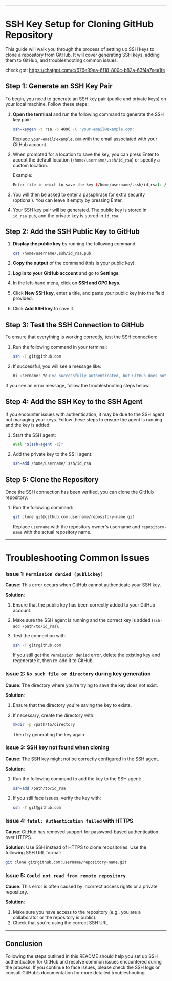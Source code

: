 
---

# SSH Key Setup for Cloning GitHub Repository

This guide will walk you through the process of setting up SSH keys to clone a repository from GitHub. It will cover generating SSH keys, adding them to GitHub, and troubleshooting common issues.

 check gpt: https://chatgpt.com/c/676e99ea-6f18-800c-b82a-63f4a7eea1fe

## Step 1: Generate an SSH Key Pair

To begin, you need to generate an SSH key pair (public and private keys) on your local machine. Follow these steps:

1. **Open the terminal** and run the following command to generate the SSH key pair:

    ```bash
    ssh-keygen -t rsa -b 4096 -C "your-email@example.com"
    ```

   Replace `your-email@example.com` with the email associated with your GitHub account.

2. When prompted for a location to save the key, you can press Enter to accept the default location (`/home/username/.ssh/id_rsa`) or specify a custom location.

    Example:
    ```bash
    Enter file in which to save the key (/home/username/.ssh/id_rsa): /home/username/.ssh/id_rsa
    ```

3. You will then be asked to enter a passphrase for extra security (optional). You can leave it empty by pressing Enter.

4. Your SSH key pair will be generated. The public key is stored in `id_rsa.pub`, and the private key is stored in `id_rsa`.

## Step 2: Add the SSH Public Key to GitHub

1. **Display the public key** by running the following command:

    ```bash
    cat /home/username/.ssh/id_rsa.pub
    ```

2. **Copy the output** of the command (this is your public key).

3. **Log in to your GitHub account** and go to **Settings**.

4. In the left-hand menu, click on **SSH and GPG keys**.

5. Click **New SSH key**, enter a title, and paste your public key into the field provided.

6. Click **Add SSH key** to save it.

## Step 3: Test the SSH Connection to GitHub

To ensure that everything is working correctly, test the SSH connection:

1. Run the following command in your terminal:

    ```bash
    ssh -T git@github.com
    ```

2. If successful, you will see a message like:

    ```bash
    Hi username! You've successfully authenticated, but GitHub does not provide shell access.
    ```

If you see an error message, follow the troubleshooting steps below.

## Step 4: Add the SSH Key to the SSH Agent

If you encounter issues with authentication, it may be due to the SSH agent not managing your keys. Follow these steps to ensure the agent is running and the key is added:

1. Start the SSH agent:

    ```bash
    eval "$(ssh-agent -s)"
    ```

2. Add the private key to the SSH agent:

    ```bash
    ssh-add /home/username/.ssh/id_rsa
    ```

## Step 5: Clone the Repository

Once the SSH connection has been verified, you can clone the GitHub repository:

1. Run the following command:

    ```bash
    git clone git@github.com:username/repository-name.git
    ```

   Replace `username` with the repository owner's username and `repository-name` with the actual repository name.

---

# Troubleshooting Common Issues

### Issue 1: `Permission denied (publickey)`

**Cause**: This error occurs when GitHub cannot authenticate your SSH key.

**Solution**:
1. Ensure that the public key has been correctly added to your GitHub account.
2. Make sure the SSH agent is running and the correct key is added (`ssh-add /path/to/id_rsa`).
3. Test the connection with:

    ```bash
    ssh -T git@github.com
    ```

   If you still get the `Permission denied` error, delete the existing key and regenerate it, then re-add it to GitHub.

### Issue 2: `No such file or directory` during key generation

**Cause**: The directory where you're trying to save the key does not exist.

**Solution**:
1. Ensure that the directory you're saving the key to exists.
2. If necessary, create the directory with:

    ```bash
    mkdir -p /path/to/directory
    ```

   Then try generating the key again.

### Issue 3: SSH key not found when cloning

**Cause**: The SSH key might not be correctly configured in the SSH agent.

**Solution**:
1. Run the following command to add the key to the SSH agent:

    ```bash
    ssh-add /path/to/id_rsa
    ```

2. If you still face issues, verify the key with:

    ```bash
    ssh -T git@github.com
    ```

### Issue 4: `fatal: Authentication failed` with HTTPS

**Cause**: GitHub has removed support for password-based authentication over HTTPS.

**Solution**: 
Use SSH instead of HTTPS to clone repositories. Use the following SSH URL format:

```bash
git clone git@github.com:username/repository-name.git
```

### Issue 5: `Could not read from remote repository`

**Cause**: This error is often caused by incorrect access rights or a private repository.

**Solution**:
1. Make sure you have access to the repository (e.g., you are a collaborator or the repository is public).
2. Check that you're using the correct SSH URL.

---

## Conclusion

Following the steps outlined in this README should help you set up SSH authentication for GitHub and resolve common issues encountered during the process. If you continue to face issues, please check the SSH logs or consult GitHub’s documentation for more detailed troubleshooting.
